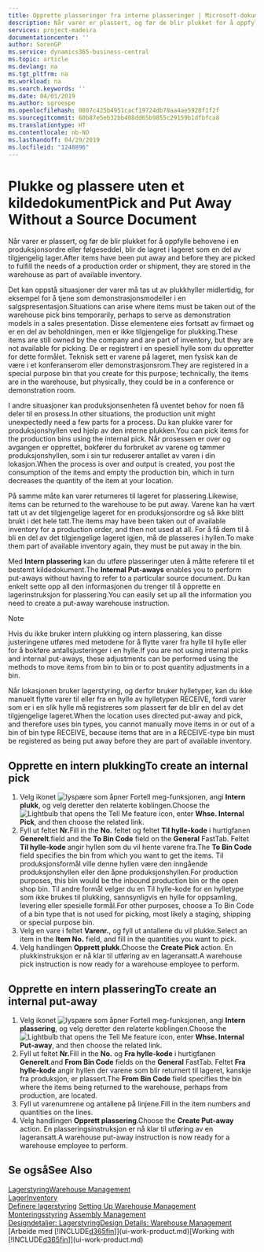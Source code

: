 ```yaml
---
title: Opprette plasseringer fra interne plasseringer | Microsoft-dokumentasjon
description: Når varer er plassert, og før de blir plukket for å oppfylle behovene i en produksjonsordre eller følgeseddel, blir de lagret i lageret som en del av tilgjengelig lager.
services: project-madeira
documentationcenter: ''
author: SorenGP
ms.service: dynamics365-business-central
ms.topic: article
ms.devlang: na
ms.tgt_pltfrm: na
ms.workload: na
ms.search.keywords: ''
ms.date: 04/01/2019
ms.author: sgroespe
ms.openlocfilehash: 0807c425b4951cacf19724db78aa4ae5920f1f2f
ms.sourcegitcommit: 60b87e5eb32bb408dd65b9855c29159b1dfbfca8
ms.translationtype: HT
ms.contentlocale: nb-NO
ms.lasthandoff: 04/29/2019
ms.locfileid: "1248896"
---
```

# <a name="pick-and-put-away-without-a-source-document"></a><span data-ttu-id="a0750-103">Plukke og plassere uten et kildedokument</span><span class="sxs-lookup"><span data-stu-id="a0750-103">Pick and Put Away Without a Source Document</span></span>
<span data-ttu-id="a0750-104">Når varer er plassert, og før de blir plukket for å oppfylle behovene i en produksjonsordre eller følgeseddel, blir de lagret i lageret som en del av tilgjengelig lager.</span><span class="sxs-lookup"><span data-stu-id="a0750-104">After items have been put away and before they are picked to fulfill the needs of a production order or shipment, they are stored in the warehouse as part of available inventory.</span></span>  

<span data-ttu-id="a0750-105">Det kan oppstå situasjoner der varer må tas ut av plukkhyller midlertidig, for eksempel for å tjene som demonstrasjonsmodeller i en salgspresentasjon.</span><span class="sxs-lookup"><span data-stu-id="a0750-105">Situations can arise where items must be taken out of the warehouse pick bins temporarily, perhaps to serve as demonstration models in a sales presentation.</span></span> <span data-ttu-id="a0750-106">Disse elementene eies fortsatt av firmaet og er en del av beholdningen, men er ikke tilgjengelige for plukking.</span><span class="sxs-lookup"><span data-stu-id="a0750-106">These items are still owned by the company and are part of inventory, but they are not available for picking.</span></span> <span data-ttu-id="a0750-107">De er registrert i en spesiell hylle som du oppretter for dette formålet. Teknisk sett er varene på lageret, men fysisk kan de være i et konferanserom eller demonstrasjonsrom.</span><span class="sxs-lookup"><span data-stu-id="a0750-107">They are registered in a special purpose bin that you create for this purpose; technically, the items are in the warehouse, but physically, they could be in a conference or demonstration room.</span></span>  

<span data-ttu-id="a0750-108">I andre situasjoner kan produksjonsenheten få uventet behov for noen få deler til en prosess.</span><span class="sxs-lookup"><span data-stu-id="a0750-108">In other situations, the production unit might unexpectedly need a few parts for a process.</span></span> <span data-ttu-id="a0750-109">Du kan plukke varer for produksjonshyllen ved hjelp av den interne plukken.</span><span class="sxs-lookup"><span data-stu-id="a0750-109">You can pick items for the production bins using the internal pick.</span></span> <span data-ttu-id="a0750-110">Når prosessen er over og avgangen er opprettet, bokfører du forbruket av varene og tømmer produksjonshyllen, som i sin tur reduserer antallet av varen i din lokasjon.</span><span class="sxs-lookup"><span data-stu-id="a0750-110">When the process is over and output is created, you post the consumption of the items and empty the production bin, which in turn decreases the quantity of the item at your location.</span></span>  

<span data-ttu-id="a0750-111">På samme måte kan varer returneres til lageret for plassering.</span><span class="sxs-lookup"><span data-stu-id="a0750-111">Likewise, items can be returned to the warehouse to be put away.</span></span> <span data-ttu-id="a0750-112">Varene kan ha vært tatt ut av det tilgjengelige lageret for en produksjonsordre og så ikke blitt brukt i det hele tatt.</span><span class="sxs-lookup"><span data-stu-id="a0750-112">The items may have been taken out of available inventory for a production order, and then not used at all.</span></span> <span data-ttu-id="a0750-113">For å få dem til å bli en del av det tilgjengelige lageret igjen, må de plasseres i hyllen.</span><span class="sxs-lookup"><span data-stu-id="a0750-113">To make them part of available inventory again, they must be put away in the bin.</span></span>  

<span data-ttu-id="a0750-114">Med **Intern plassering** kan du utføre plasseringer uten å måtte referere til et bestemt kildedokument.</span><span class="sxs-lookup"><span data-stu-id="a0750-114">The **Internal Put-aways** enables you to perform put-aways without having to refer to a particular source document.</span></span> <span data-ttu-id="a0750-115">Du kan enkelt sette opp all den informasjonen du trenger til å opprette en lagerinstruksjon for plassering.</span><span class="sxs-lookup"><span data-stu-id="a0750-115">You can easily set up all the information you need to create a put-away warehouse instruction.</span></span>  

> [!NOTE]  
>  <span data-ttu-id="a0750-116">Hvis du ikke bruker intern plukking og intern plassering, kan disse justeringene utføres med metodene for å flytte varer fra hylle til hylle eller for å bokføre antallsjusteringer i en hylle.</span><span class="sxs-lookup"><span data-stu-id="a0750-116">If you are not using internal picks and internal put-aways, these adjustments can be performed using the methods to move items from bin to bin or to post quantity adjustments in a bin.</span></span>  
>   
>  <span data-ttu-id="a0750-117">Når lokasjonen bruker lagerstyring, og derfor bruker hylletyper, kan du ikke manuelt flytte varer til eller fra en hylle av hylletypen RECEIVE, fordi varer som er i en slik hylle må registreres som plassert før de blir en del av det tilgjengelige lageret.</span><span class="sxs-lookup"><span data-stu-id="a0750-117">When the location uses directed put-away and pick, and therefore uses bin types, you cannot manually move items in or out of a bin of bin type RECEIVE, because items that are in a RECEIVE-type bin must be registered as being put away before they are part of available inventory.</span></span>  

## <a name="to-create-an-internal-pick"></a><span data-ttu-id="a0750-118">Opprette en intern plukking</span><span class="sxs-lookup"><span data-stu-id="a0750-118">To create an internal pick</span></span>  
1.  <span data-ttu-id="a0750-119">Velg ikonet ![lyspære som åpner Fortell meg-funksjonen](media/ui-search/search_small.png "Fortell hva du vil gjøre"), angi **Intern plukk**, og velg deretter den relaterte koblingen.</span><span class="sxs-lookup"><span data-stu-id="a0750-119">Choose the ![Lightbulb that opens the Tell Me feature](media/ui-search/search_small.png "Tell me what you want to do") icon, enter **Whse. Internal Pick**, and then choose the related link.</span></span>  
2.  <span data-ttu-id="a0750-120">Fyll ut feltet **Nr.**</span><span class="sxs-lookup"><span data-stu-id="a0750-120">Fill in the **No.**</span></span> <span data-ttu-id="a0750-121">feltet og feltet **Til hylle-kode** i hurtigfanen **Generelt**.</span><span class="sxs-lookup"><span data-stu-id="a0750-121">field and the **To Bin Code** field on the **General** FastTab.</span></span> <span data-ttu-id="a0750-122">Feltet **Til hylle-kode** angir hyllen som du vil hente varene fra.</span><span class="sxs-lookup"><span data-stu-id="a0750-122">The **To Bin Code** field specifies the bin from which you want to get the items.</span></span> <span data-ttu-id="a0750-123">Til produksjonsformål ville denne hyllen være den inngående produksjonshyllen eller den åpne produksjonshyllen.</span><span class="sxs-lookup"><span data-stu-id="a0750-123">For production purposes, this bin would be the inbound production bin or the open shop bin.</span></span> <span data-ttu-id="a0750-124">Til andre formål velger du en Til hylle-kode for en hylletype som ikke brukes til plukking, sannsynligvis en hylle for oppsamling, levering eller spesielle formål.</span><span class="sxs-lookup"><span data-stu-id="a0750-124">For other purposes, choose a To Bin Code of a bin type that is not used for picking, most likely a staging, shipping or special purpose bin.</span></span>  
3.  <span data-ttu-id="a0750-125">Velg en vare i feltet **Varenr.**, og fyll ut antallene du vil plukke.</span><span class="sxs-lookup"><span data-stu-id="a0750-125">Select an item in the **Item No.** field, and fill in the quantities you want to pick.</span></span>  
4. <span data-ttu-id="a0750-126">Velg handlingen **Opprett plukk**.</span><span class="sxs-lookup"><span data-stu-id="a0750-126">Choose the **Create Pick** action.</span></span> <span data-ttu-id="a0750-127">En plukkinstruksjon er nå klar til utføring av en lageransatt.</span><span class="sxs-lookup"><span data-stu-id="a0750-127">A warehouse pick instruction is now ready for a warehouse employee to perform.</span></span>  

## <a name="to-create-an-internal-put-away"></a><span data-ttu-id="a0750-128">Opprette en intern plassering</span><span class="sxs-lookup"><span data-stu-id="a0750-128">To create an internal put-away</span></span>  
1.  <span data-ttu-id="a0750-129">Velg ikonet ![lyspære som åpner Fortell meg-funksjonen](media/ui-search/search_small.png "Fortell hva du vil gjøre"), angi **Intern plassering**, og velg deretter den relaterte koblingen.</span><span class="sxs-lookup"><span data-stu-id="a0750-129">Choose the ![Lightbulb that opens the Tell Me feature](media/ui-search/search_small.png "Tell me what you want to do") icon, enter **Whse. Internal Put-away**, and then choose the related link.</span></span>  
2.  <span data-ttu-id="a0750-130">Fyll ut feltet **Nr.**</span><span class="sxs-lookup"><span data-stu-id="a0750-130">Fill in the **No.**</span></span> <span data-ttu-id="a0750-131">og **Fra hylle-kode** i hurtigfanen **Generelt**.</span><span class="sxs-lookup"><span data-stu-id="a0750-131">and **From Bin Code** fields on the **General** FastTab.</span></span> <span data-ttu-id="a0750-132">Feltet **Fra hylle-kode** angir hyllen der varene som blir returnert til lageret, kanskje fra produksjon, er plassert.</span><span class="sxs-lookup"><span data-stu-id="a0750-132">The **From Bin Code** field specifies the bin where the items being returned to the warehouse, perhaps from production, are located.</span></span>  
3.  <span data-ttu-id="a0750-133">Fyll ut varenumrene og antallene på linjene.</span><span class="sxs-lookup"><span data-stu-id="a0750-133">Fill in the item numbers and quantities on the lines.</span></span>  
4.  <span data-ttu-id="a0750-134">Velg handlingen **Opprett plassering**.</span><span class="sxs-lookup"><span data-stu-id="a0750-134">Choose the **Create Put-away** action.</span></span> <span data-ttu-id="a0750-135">En plasseringsinstruksjon er nå klar til utføring av en lageransatt.</span><span class="sxs-lookup"><span data-stu-id="a0750-135">A warehouse put-away instruction is now ready for a warehouse employee to perform.</span></span>  

## <a name="see-also"></a><span data-ttu-id="a0750-136">Se også</span><span class="sxs-lookup"><span data-stu-id="a0750-136">See Also</span></span>  
[<span data-ttu-id="a0750-137">Lagerstyring</span><span class="sxs-lookup"><span data-stu-id="a0750-137">Warehouse Management</span></span>](warehouse-manage-warehouse.md)  
[<span data-ttu-id="a0750-138">Lager</span><span class="sxs-lookup"><span data-stu-id="a0750-138">Inventory</span></span>](inventory-manage-inventory.md)  
<span data-ttu-id="a0750-139">[Definere lagerstyring](warehouse-setup-warehouse.md)   </span><span class="sxs-lookup"><span data-stu-id="a0750-139">[Setting Up Warehouse Management](warehouse-setup-warehouse.md)   </span></span>  
<span data-ttu-id="a0750-140">[Monteringsstyring](assembly-assemble-items.md)  </span><span class="sxs-lookup"><span data-stu-id="a0750-140">[Assembly Management](assembly-assemble-items.md)  </span></span>  
[<span data-ttu-id="a0750-141">Designdetaljer: Lagerstyring</span><span class="sxs-lookup"><span data-stu-id="a0750-141">Design Details: Warehouse Management</span></span>](design-details-warehouse-management.md)  
<span data-ttu-id="a0750-142">[Arbeide med [!INCLUDE[d365fin](includes/d365fin_md.md)]](ui-work-product.md)</span><span class="sxs-lookup"><span data-stu-id="a0750-142">[Working with [!INCLUDE[d365fin](includes/d365fin_md.md)]](ui-work-product.md)</span></span>
